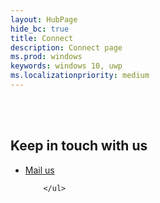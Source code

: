 ```yaml
---
layout: HubPage
hide_bc: true
title: Connect
description: Connect page 
ms.prod: windows
keywords: windows 10, uwp
ms.localizationpriority: medium
---
```


<br>
<br>


 <div class="container centered pageFooter">
        <h2>Keep in touch with us</h2>
        <ul class="links">
           <li>
                <a href="mailto:MSIXWebsiteFeedback@service.microsoft.com">
                    Mail us
                </a>
            </li>
            
        </ul>
</div>

